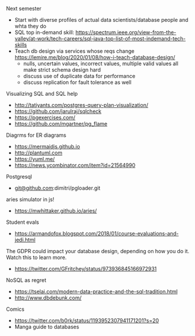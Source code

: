 Next semester

* Start with diverse profiles of actual data scientists/database people and whta they do
* SQL top in-demand skill: https://spectrum.ieee.org/view-from-the-valley/at-work/tech-careers/sql-java-top-list-of-most-indemand-tech-skills
* Teach db design via services whose reqs change https://lemire.me/blog/2020/01/08/how-i-teach-database-design/
  * nulls, uncertain values, incorrect values, multiple valid values all make strict schema design hard
  * discuss use of duplicate data for performance 
  * discuss replication for fault tolerance as well


Visualizing SQL and SQL help

* http://tatiyants.com/postgres-query-plan-visualization/
* https://github.com/jarulraj/sqlcheck
* https://pgexercises.com/
* https://github.com/mgartner/pg_flame

Diagrms for ER diagrams

* https://mermaidjs.github.io
* http://plantuml.com 
* https://yuml.me/
* https://news.ycombinator.com/item?id=21564990

Postgresql

* git@github.com:dimitri/pgloader.git

aries simulator in js!

* https://mwhittaker.github.io/aries/

Student evals

* https://armandofox.blogspot.com/2018/01/course-evaluations-and-jedi.html


The GDPR could impact your database design, depending on how you do it. Watch this to learn more.

* https://twitter.com/GFritchey/status/973936845166972931

NoSQL as regret

* https://tselai.com/modern-data-practice-and-the-sql-tradition.html
* http://www.dbdebunk.com/

Comics

* https://twitter.com/b0rk/status/1193952307941171201?s=20
* Manga guide to databases

